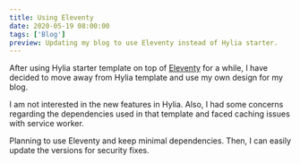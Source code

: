 ```yaml
---
title: Using Eleventy
date: 2020-05-19 08:00:00
tags: ['Blog']
preview: Updating my blog to use Eleventy instead of Hylia starter.
---
```

After using Hylia starter template on top of [Eleventy](https://www.11ty.dev/) for a while, I have decided to move away from Hylia template and use my own design for my blog.
<!--more-->

I am not interested in the new features in Hylia. Also, I had some concerns regarding the dependencies used in that template and faced caching issues with service worker.

Planning to use Eleventy and keep minimal dependencies. Then, I can easily update the versions for security fixes.
